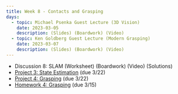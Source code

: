 ```yaml
---
title: Week 8 - Contacts and Grasping
days:
  - topic: Michael Psenka Guest Lecture (3D Vision)
    date: 2023-03-05
    description: (Slides) (Boardwork) (Video) 
  - topic: Ken Goldberg Guest Lecture (Modern Grasping)
    date: 2023-03-07
    description: (Slides) (Boardwork) (Video)
---
```


- Discussion 8: SLAM (Worksheet) (Boardwork) (Video) (Solutions)
- [Project 3: State Estimation](https://ucb-ee106.github.io/106b-sp24site/assets/proj/proj3.pdf) (due 3/22)
- [Project 4: Grasping](https://ucb-ee106.github.io/106b-sp24site/assets/proj/proj4.pdf) (due 3/22)
- [Homework 4: Grasping](https://ucb-ee106.github.io/106b-sp24site/assets/hw/hw4.pdf) (due 3/15)

<a id="Week9"></a>
